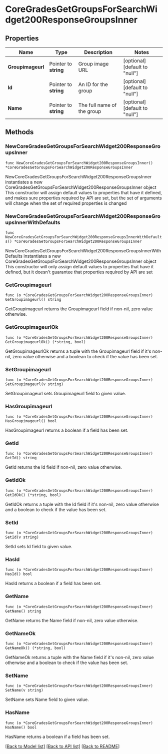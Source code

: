 # CoreGradesGetGroupsForSearchWidget200ResponseGroupsInner

## Properties

Name | Type | Description | Notes
------------ | ------------- | ------------- | -------------
**Groupimageurl** | Pointer to **string** | Group image URL | [optional] [default to "null"]
**Id** | Pointer to **string** | An ID for the group | [optional] [default to "null"]
**Name** | Pointer to **string** | The full name of the group | [optional] [default to "null"]

## Methods

### NewCoreGradesGetGroupsForSearchWidget200ResponseGroupsInner

`func NewCoreGradesGetGroupsForSearchWidget200ResponseGroupsInner() *CoreGradesGetGroupsForSearchWidget200ResponseGroupsInner`

NewCoreGradesGetGroupsForSearchWidget200ResponseGroupsInner instantiates a new CoreGradesGetGroupsForSearchWidget200ResponseGroupsInner object
This constructor will assign default values to properties that have it defined,
and makes sure properties required by API are set, but the set of arguments
will change when the set of required properties is changed

### NewCoreGradesGetGroupsForSearchWidget200ResponseGroupsInnerWithDefaults

`func NewCoreGradesGetGroupsForSearchWidget200ResponseGroupsInnerWithDefaults() *CoreGradesGetGroupsForSearchWidget200ResponseGroupsInner`

NewCoreGradesGetGroupsForSearchWidget200ResponseGroupsInnerWithDefaults instantiates a new CoreGradesGetGroupsForSearchWidget200ResponseGroupsInner object
This constructor will only assign default values to properties that have it defined,
but it doesn't guarantee that properties required by API are set

### GetGroupimageurl

`func (o *CoreGradesGetGroupsForSearchWidget200ResponseGroupsInner) GetGroupimageurl() string`

GetGroupimageurl returns the Groupimageurl field if non-nil, zero value otherwise.

### GetGroupimageurlOk

`func (o *CoreGradesGetGroupsForSearchWidget200ResponseGroupsInner) GetGroupimageurlOk() (*string, bool)`

GetGroupimageurlOk returns a tuple with the Groupimageurl field if it's non-nil, zero value otherwise
and a boolean to check if the value has been set.

### SetGroupimageurl

`func (o *CoreGradesGetGroupsForSearchWidget200ResponseGroupsInner) SetGroupimageurl(v string)`

SetGroupimageurl sets Groupimageurl field to given value.

### HasGroupimageurl

`func (o *CoreGradesGetGroupsForSearchWidget200ResponseGroupsInner) HasGroupimageurl() bool`

HasGroupimageurl returns a boolean if a field has been set.

### GetId

`func (o *CoreGradesGetGroupsForSearchWidget200ResponseGroupsInner) GetId() string`

GetId returns the Id field if non-nil, zero value otherwise.

### GetIdOk

`func (o *CoreGradesGetGroupsForSearchWidget200ResponseGroupsInner) GetIdOk() (*string, bool)`

GetIdOk returns a tuple with the Id field if it's non-nil, zero value otherwise
and a boolean to check if the value has been set.

### SetId

`func (o *CoreGradesGetGroupsForSearchWidget200ResponseGroupsInner) SetId(v string)`

SetId sets Id field to given value.

### HasId

`func (o *CoreGradesGetGroupsForSearchWidget200ResponseGroupsInner) HasId() bool`

HasId returns a boolean if a field has been set.

### GetName

`func (o *CoreGradesGetGroupsForSearchWidget200ResponseGroupsInner) GetName() string`

GetName returns the Name field if non-nil, zero value otherwise.

### GetNameOk

`func (o *CoreGradesGetGroupsForSearchWidget200ResponseGroupsInner) GetNameOk() (*string, bool)`

GetNameOk returns a tuple with the Name field if it's non-nil, zero value otherwise
and a boolean to check if the value has been set.

### SetName

`func (o *CoreGradesGetGroupsForSearchWidget200ResponseGroupsInner) SetName(v string)`

SetName sets Name field to given value.

### HasName

`func (o *CoreGradesGetGroupsForSearchWidget200ResponseGroupsInner) HasName() bool`

HasName returns a boolean if a field has been set.


[[Back to Model list]](../README.md#documentation-for-models) [[Back to API list]](../README.md#documentation-for-api-endpoints) [[Back to README]](../README.md)


